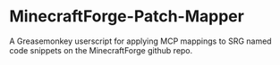 MinecraftForge-Patch-Mapper
===========================

A Greasemonkey userscript for applying MCP mappings to SRG named code snippets on the MinecraftForge github repo.
